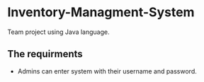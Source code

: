 # Inventory-Managment-System
Team project using Java language.
## The requirments 
- Admins can enter system with their username and password.
